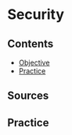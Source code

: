 # Security

## Contents

- [Objective](#Objective)
- [Practice](#Practice)

## Sources

## Practice
